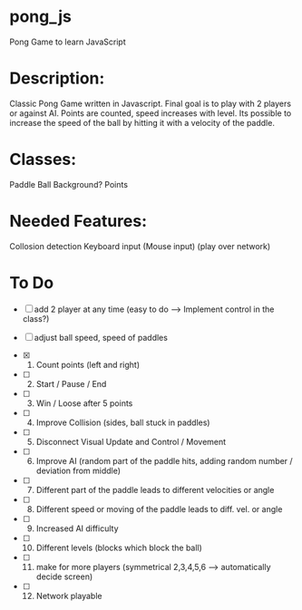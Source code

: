 # pong_js
Pong Game to learn JavaScript


# Description:

Classic Pong Game written in Javascript. 
Final goal is to play with 2 players or against AI.
Points are counted, speed increases with level.
Its possible to increase the speed of the ball by hitting it with a velocity of the paddle.


# Classes:

Paddle
Ball
Background?
Points

# Needed Features:

Collosion detection
Keyboard input
(Mouse input)
(play over network)


# To Do

- [ ] add 2 player at any time (easy to do --> Implement control in the class?)
- [ ] adjust ball speed, speed of paddles

- [x] 1. Count points    (left and right)
- [ ] 2. Start / Pause / End
- [ ] 3. Win / Loose after 5 points
- [ ] 4. Improve Collision (sides, ball stuck in paddles)
- [ ] 5. Disconnect Visual Update and Control / Movement
- [ ] 6. Improve AI (random part of the paddle hits, adding random number / deviation from middle)
- [ ] 7. Different part of the paddle leads to different velocities or angle
- [ ] 8. Different speed or moving of the paddle leads to diff. vel. or angle
- [ ] 9. Increased AI difficulty
- [ ] 10. Different levels (blocks which block the ball)
- [ ] 11. make for more players (symmetrical 2,3,4,5,6 --> automatically decide screen)
- [ ] 12. Network playable
